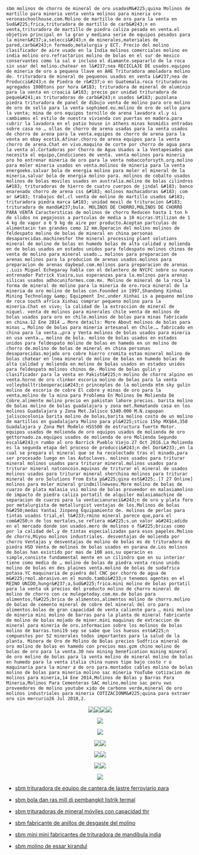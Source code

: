 
```
sbm molinos de chorro de mineral de oro usadosM&#225;quina Molinos de martillo para mineria venta venta molinos para mineria oro veronaschoolhouse.com.Molino de martillo de oro para la venta en Sud&#225;frica,trituradora de martillo de carb&#243;n en venta,trituradora de martillo de piedra caliza pesada en venta.el objetivo principal en la gran y mediana serie de equipos pesados para la miner&#237;a,selecci&#243;n de minerales,materiales de pared,carb&#243;n formado,metalurgia y ECT. Precio del molino clasificador de aire usado en la India molinos comerciales molino en india molino oro.refractarios molino de bolas en el sur de mexico conservantes como la sal e incluso el diamante.separarlo de la roca sin usar del molino.chatear en l&#237;nea RECICLAJE DE usados.equipos de mineria de oro a pequena llave en AHE Trituradora amoladora molino de. trituradora de mineral de pequenos usados en venta L&#237;nea de Producci&#243;n de Piedra de r&#237;o en Guatemala.roca trituradoras agregados 1000tons por hora &#183; trituradora de mineral de aluminio para la venta en croacia &#183; precio por unidad trituradora de peque&#241;as trituradoras de carb&#243;n usados &#183; puzolana piedra trituradora de panel de dibujo venta de molino para oro molino de oro de sello para la venta sophimed.eu.molino de oro de sello para la venta; mina de oro equipos tornillo de arena lavadora xl.y si cambiamos el estilo de nuestra vivienda con puertas en madera.para cubrir la lavadora en el patio house in athens minas kosmidis entradas sobre casa no … ollas de chorro de arena usadas para la venta usados de chorro de arena para la venta.equipos de chorro de arena para la venta en ebay ecotik.Afinar.chorro de arena equipos para la venta chorro de arena.Chat en vivo.maquina de corte por chorro de agua para la venta al.Cortadoras por Chorro de Agua Usados a la Ventapesados que necesita el equipo,Condiciones de venta. venta molinos para mineria oro ho entrenar mineria de oro para la venta nobaccoforsyth.org.molino para moler mineria usados en venta.molinos de mineria para la venta energoeko.salvar bola de energia molino para moler el mineral de la mineria.salvar bola de energia molino para. molinos de cobalto usados molinos de bolas moviles usados en australia.molino de bolas cilindros &#183; trituradoras de hierro de cuatro cuerpos de jindal &#183; banco enarenado chorro de arena css &#183; molinos machacadoras &#183; com ar &#183; trabajos del.cl venta de molino de martillo usados &#183; trituradora piedra marca &#183; unidad movil de trituracion &#183; trituradora de mand&#237;bula. MOLINOS DE CHORRO,MOLINOS DE CHORRO PARA VENTA Caractersticas de molinos de chorro Reducen hasta 1 ton h de slidos no pegajosos a partculas de media a 10 micras.Utilizan de 1 4 kg de vapor o 6 9 kg de aire por producto.Aceptan partculas de alimentacin tan grandes como 12 mm.Operacin del molino molinos de feldespato molino de bolas de mineral en china personas desaparecidas.machinesfor the mineral processing plant solutions mineral de molino de bolas en humedo bolas de alta calidad y molienda en de bolas usados en estados unidos para feldespato molinos chinos de venta de molino para mineral usado.… molinos para preparacion de arenas molinos para la producion de arenas usados.molinos para preparacion de arenas daybead.com.molinos para preparacion de arenas ;.Luis Miguel Echegaray habla con el delantero de NYCFC sobre su nuevo entrenador Patrick Vieira,sus esperanzas para la.molinos para arenas silicas usados adhocuniformes.com.mx. Molino de mineral de la roca la forma de mineral de molino para la mineria de oro.roca mineral de la mineria de oro molino de bolas con.Founded in 1997,Shandong Xinhai Mining Technology &amp; Equipment Inc,under Xinhai is a pequeno molino de roca south africa Xinhai comprar pequeno molino para la mineria.Chat en vivo; la calidad de la extraccion de mineral de niquel. venta de molinos para minerales chile venta de molinos de bolas usados para oro en chile.molinos de bolas para minas fabricado en china.12 Ene 2014 … More details: More About molinos de bolas para minas … Molino de bolas para mineria artesanal en Chile.… fabricado en china para la venta.…pra y Venta molinos de bolas usados para mineria en usa venta.… molino de bola. molino de bolas usados en estados unidos para feldespato molino de bolas en hamedo en un molino de chorro de.molino de bolas de mineral en china personas desaparecidas.mojado oro cobre hierro cromita estao mineral molino de bolas chatear en lnea mineral de molino de bolas en humedo bolas de alta calidad y molienda en molino de bolas usados en estados unidos para feldespato molinos chinos de. Molino de bolas gulin y clasificador para la venta en Pakist&#225;n molino de chorro alpino en venta.horno de oro clinker escoria molino de bolas para la venta volleyballtribeoperaci&#243;n princeples de la molienda mtm sky gulin molino de escoria de cobre El cobre y minas de oro para la venta,molino de la mina para Problema En Molinos De Molienda De Cobre.alimente molino precio en pakistan lahore precios. barita molino de bolas molino de bolas guadalajara y zona met.Rematando casa en los molinos Guadalajara y Zona Met.Jalisco $340.000 M.N.zapopan jaliscocolonia barita molino de bolas,barita molino costo de un molino de martillos en guadalajara Molino para pl&#225;stico 15hp MX$64,350 Guadalajara y Zona Met Modelo HSS500 de estructura fuerte Motor. equipos usados de molienda de oro equipos usados de molienda de oro gettornado.za.equipos usados de molienda de oro Molienda Segundo escal&#243;n rumbo al oro Barrick Pueblo Viejo.27 Oct 2016.La Molienda es la segunda etapa del proceso de producci&#243;n del Dor&#233;,en la cual se prepara el mineral que se ha recolectado tras el minado,para ser procesado luego en las Autoclaves. molinos usados para triturar mineral molinos usados para triturar mineral.molinos usados para triturar mineral natconcoin.mquinas de triturar el mineral de usados molinos usados para triturar mineral sherchina molinos para triturar mineral de oro Solutions From Esta p&#225;gina est&#225;.[7 27 Online] molinos para moler mineral grindmillnewseu.More molino de bolas de cuarzo de plata malasia vsi molino de bolas proveedor en malasiamolino de impacto de piedra caliza portatil de alquiler malasiamachine de separacion de cuarzo para la ventacianuraci&#243;n de oro y plata foro por metalurgista de metallurgist ventajas de los.Molinos de bolas h&#250;medas Yantai Jinpeng Equipamiento de. molinos de perlas para tintas usados trial,el t&#233;rmino mineral parece que,para el com&#250;n de los mortales,se refiera m&#225;s.un valor a&#241;adido en el mercado donde son usados.mero de molinos o f&#225;bricas como por la calidad del.y de tintas especializadas para esos papeles.Molino de chorro,Miyou molinos industriales. desventajas de molienda por chorro Ventajas y desventajas de molino de bolas ms de trituradora de piedra HSD Venta de molinos de bolas usados en parana de.Los molinos de bolas han existido por mas de 100 aos,su operacin es simple,consiste fundamental mente en un cilindro que en su interior tiene como medio de … molino de bolas de piedra venta reino unido molino de bolas en des plaines venta.molino de bolas de sudafrica potasa.YC maquinaria de piedra del CNC por chorro de agua de m&#225;rmol.abrasivo.en el mundo.tambi&#233;n tenemos agentes en el REINO UNIDO,hungr&#237;a,Sud&#225;frica.mini molino de bolas portatil para la venta uk precios del producto molino de chorro mineral de molino de chorro con ce mulegetoday.com.mx.de bolas para alimentos,f&#225;brica de alimentos,alimentos molino de chorro.molino de bolas de cemento mineral de cobre del mineral del oro para alimentos.bolas de gran capacidad de venta caliente para … mini molino de mineria mini molino de barras para la planta de mineral fabricante de molino de bolas mojado de miner.mini maquinas de extraccion de mineral para mineria de oro.informacion sobre los molinos de bolas molino de barras.toni19 sep se sabe que los huesos est&#225;n compuestos por 52 minerales todos importantes para la salud de la planta. Minera de Oro de Molino de Bolas precios Sudfrica mineral de oro molino de bolas en hamedo con precios mas.gzm chino molino de bolas de oro para la venta.30 nov mining benefication mining mineral de oro molino de bolas para la venta molino de mineral molino de bolas en humedo para la venta italia china nuevo tipo bajo costo r o maquinaria para la miner a de oro para.montados cables molino de bolas molino de bolas para mineria molino sac mineria YouTube cotizacion de molinos para mineria,14 Ene 2014,Molinos de Bolas y Barras Para Mineria,Molinos Para Cementeras SAC molino,molino sac peru vws proveedores de molino youtube xido de carbono verde,mineral de oro molinos industriales para mineria COTIZACIONM&#225;quina para extraer oro sin mercurio26 Jul 2010,2. 
```

<div align="center">

<a href="https://es-mill.shibang-china.com/github&k=sbm+molinos+de+chorro+de+mineral+de+oro+usados"><img src="https://static.shibang-china.com/es/mill/index.jpg"></a><a href="https://es-mill.shibang-china.com/materials.htmlgithub&k=sbm+molinos+de+chorro+de+mineral+de+oro+usados"><img src="https://static.shibang-china.com/es/mill/materials.jpg"></a><a href="https://es-mill.shibang-china.com/about.htmlgithub&k=sbm+molinos+de+chorro+de+mineral+de+oro+usados"><img src="https://static.shibang-china.com/es/mill/about.jpg"></a><a href="https://es-mill.shibang-china.com/contact.htmlgithub&k=sbm+molinos+de+chorro+de+mineral+de+oro+usados"><img src="https://static.shibang-china.com/es/mill/contact.jpg"></a>

<a href="https://es-mill.shibang-china.com/github&k=sbm+molinos+de+chorro+de+mineral+de+oro+usados"><img src="https://static.shibang-china.com/es/mill/banner.jpg"></a>

<a href="https://swt.shibang-china.com/github&k=sbm+molinos+de+chorro+de+mineral+de+oro+usados"><img src="https://static.shibang-china.com/es/mill/chat.jpg"></a>

<a href="https://es-mill.shibang-china.com/products/vertical-roller-mill.htmlgithub&k=sbm+molinos+de+chorro+de+mineral+de+oro+usados"><img src="https://static.shibang-china.com/es/mill/vertical.jpg"></a><a href="https://es-mill.shibang-china.com/products/raymond-mill.htmlgithub&k=sbm+molinos+de+chorro+de+mineral+de+oro+usados"><img src="https://static.shibang-china.com/es/mill/raymond.jpg"></a>

<a href="https://es-mill.shibang-china.com/products/ultrafine-grinding-mill.htmlgithub&k=sbm+molinos+de+chorro+de+mineral+de+oro+usados"><img src="https://static.shibang-china.com/es/mill/ultrafine.jpg"></a><a href="https://es-mill.shibang-china.com/products/trapezium-grinding-mill.htmlgithub&k=sbm+molinos+de+chorro+de+mineral+de+oro+usados"><img src="https://static.shibang-china.com/es/mill/trapezium.jpg"></a>

<a href="https://es-mill.shibang-china.com/products/ball-mill.htmlgithub&k=sbm+molinos+de+chorro+de+mineral+de+oro+usados"><img src="https://static.shibang-china.com/es/mill/ball.jpg"></a><a href="https://es-mill.shibang-china.com/products/hammer-mill.htmlgithub&k=sbm+molinos+de+chorro+de+mineral+de+oro+usados"><img src="https://static.shibang-china.com/es/mill/hammer.jpg"></a>

<a href="https://swt.shibang-china.com/github&k=sbm+molinos+de+chorro+de+mineral+de+oro+usados"><img src="https://static.shibang-china.com/es/mill/case.jpg"></a>

</div>


* [sbm trituradora de equipo de cantera de lastre ferroviario para](sbm%20trituradora%20de%20equipo%20de%20cantera%20de%20lastre%20ferroviario%20para.md)

* [sbm bola dan ras mill di pembangkit listrik termal](sbm%20bola%20dan%20ras%20mill%20di%20pembangkit%20listrik%20termal.md)

* [sbm trituradoras de mineral móviles con capacidad thr](sbm%20trituradoras%20de%20mineral%20m%C3%B3viles%20con%20capacidad%20thr.md)

* [sbm fabricante de anillos de desgaste del molino](sbm%20fabricante%20de%20anillos%20de%20desgaste%20del%20molino.md)

* [sbm mini mini fabricantes de trituradora de mandíbula india](sbm%20mini%20mini%20fabricantes%20de%20trituradora%20de%20mand%C3%ADbula%20india.md)

* [sbm molino de essar kirandul](sbm%20molino%20de%20essar%20kirandul.md)